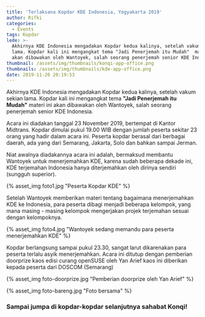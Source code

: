 ```yaml
---
title: 'Terlaksana Kopdar KDE Indonesia, Yogyakarta 2019'
author: Rifki
categories:
  - Events
tags: Kopdar
lede: >-
  Akhirnya KDE Indonesia mengadakan Kopdar kedua kalinya, setelah vakum sekian
  lama. Kopdar kali ini mengangkat tema "Jadi Penerjemah itu Mudah"  materi ini
  akan dibawakan oleh Wantoyek, salah seorang penerjemah senior KDE Indonesia.
thumbnail: /assets/img/thumbnails/konqi-app-office.png
thumbnails: /assets/img/thumbnails/kde-app-office.png
date: 2019-11-26 20:19:53
---
```


Akhirnya KDE Indonesia mengadakan Kopdar kedua kalinya, setelah vakum sekian lama. Kopdar kali ini mengangkat tema **"Jadi Penerjemah itu Mudah"**  materi ini akan dibawakan oleh Wantoyek, salah seorang penerjemah senior KDE Indonesia.

Acara ini diadakan tanggal 23 November 2019, bertempat di Kantor Midtrans. Kopdar dimulai pukul 19.00 WIB dengan jumlah peserta sekitar 23 orang yang hadir dalam acara ini. Peserta kopdar berasal dari berbagai daerah, ada yang dari Semarang, Jakarta, Solo dan bahkan sampai Jerman. 

Niat awalnya diadakannya acara ini adalah, bermaksud membantu Wantoyek untuk menerjemahkan KDE, karena sudah beberapa dekade ini, KDE terjemahan Indonesia hanya diterjemahkan oleh dirinya sendiri (sungguh superior). 

{% asset_img foto1.jpg "Peserta Kopdar KDE" %}

Setelah Wantoyek memberikan materi tentang bagaimana menerjemahkan KDE ke Indonesia, para peserta dibagi menjadi beberapa kelompok, yang mana masing - masing kelompok mengerjakan projek terjemahan sesuai dengan kelompoknya.

{% asset_img foto4.jpg "Wantoyek sedang memandu para peserta menerjemahkan KDE" %}

Kopdar berlangsung sampai pukul 23.30, sangat larut dikarenakan para peserta terlalu asyik menerjemahkan. Acara ini ditutup dengan pemberian doorprize kaos edisi curang openSUSE oleh Yan Arief kaos ini diberikan kepada peserta dari DOSCOM (Semarang)

{% asset_img foto-doorprize.jpg "Pemberian doorprize oleh Yan Arief" %}


{% asset_img foto-bareng.jpg "Foto bersama" %}


### Sampai jumpa di kopdar-kopdar selanjutnya sahabat Konqi!